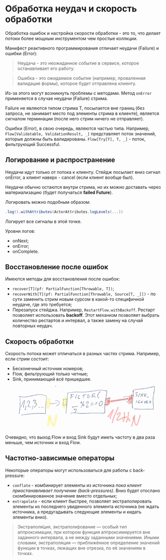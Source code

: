# Обработка неудач и скорость обработки

Обработка ошибок и настройка скорости обработки - это то, что делает потоки более мощным инструментом чем простые коллкции. 

Манифест реактивного программирования отличает неудачи (Failure) и ошибки (Error):

> Неудача - это неожиданное событие в сервисе, которое останавливает его работу.

> Ошибка - это ожидаемое событие (например, проваленная валидация формы), которое будет отправлена клиенту.

Из-за этого могут возникнуть проблемы с методами. Метод `onError` применяется в случае неудачи (Failure) стрима. 

Failure не являются типом стрима T, посылается вне границ (без запроса, не занимает место под элементы стрима в клиенте), является сигналом терминации (после него стрим ничего не отправляет).

Ошибки (Error), в свою очередь, являются частью типа. Например, `Flow[Validatable, ValidationResult, _]` представляет поток значений, которые должны быть валидированы. `Flow[Try[T], T, _]` - поток, фильтрующий Successful.

## Логирование и распространение

Неудачи идут только от потока к клиенту. Стейдж посылает вниз сигнал onError, а клиент наверх - cancel (если клиент вообще был).

Неудачи обычно остаются внутри стрима, но их можно доставать через материализацию (будет получаться **failed Future**).

Логировать можно подобным образом:

```scala
.log().withAttributes(ActorAttributes.logLevels(...))
```

Логирует все сигналы в этой точке.

Уровни логов:

- onNext;
- onError;
- onComplete.

## Восстановление после ошибок

Имеются методы для восстановления после ошибок:

- `recover[T](pf: PartialFunction[Throwable, T])`;
- `recoverWith[T](pf: PartialFunction[Throwable, Source[T, _]])` - по сути заменить стрим новым сурсом в какой-то специфичной неудаче, где это требуется;
- Перезапуск стейджа. Например, `RestartFlow.withBackoff`. Рестарт позволяет использовать **backoff**. Этот механизм позволяет выбрать количество рестартов и интервал, а также замену на случай повторных неудач.

## Скорость обработки

Скорость потока может отличаться в разных частях стрима. Например, если стрим состоит:

- Бесконечный источник номеров;
- Flow, фильтрующий только четные;
- Sink, принимающий всё пришедшее.

![](img/rate.png)

Очевидно, что выход Flow и вход Sink будут иметь частоту в два раза меньше, чем источник и вход Flow.

## Частотно-зависимые операторы

Некоторые операторы могут использоваться для работы с back-pressure:

- `conflate` - комбинирует элементы из источника *пока клиент приостанавливает получение (back-pressures)*. Вниз будет отослано скомбинированное значение вместо отдельных;
- `extrapolate` - если клиент быстрее, позволяет экстраполировать элементы из последнего увиденного элемента источника (не ждать источника, а предугадывать следующие элементы и кидать элементы вниз).

> Экстраполя́ция, экстраполи́рование — особый тип аппроксимации, при котором функция аппроксимируется вне заданного интервала, а не между заданными значениями. Иными словами, экстраполяция — приближённое определение значений функции в точках, лежащих вне отрезка, по её значениям в точках. 

